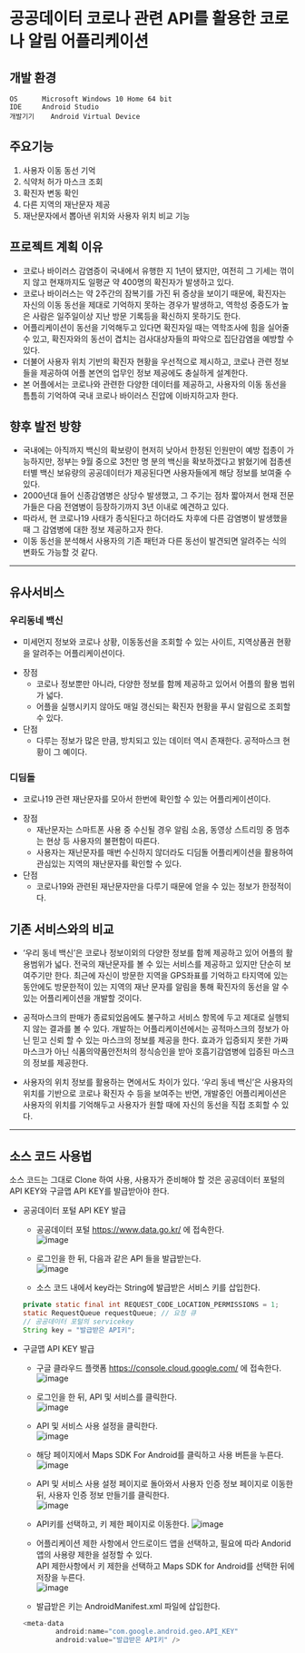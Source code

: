 공공데이터 코로나 관련 API를 활용한 코로나 알림 어플리케이션
=======================================================

개발 환경
------------

    OS		Microsoft Windows 10 Home 64 bit
    IDE		Android Studio
    개발기기	Android Virtual Device

주요기능
--------
1. 사용자 이동 동선 기억
2. 식약처 허가 마스크 조회
3. 확진자 변동 확인
4. 다른 지역의 재난문자 제공
5. 재난문자에서 뽑아낸 위치와 사용자 위치 비교 기능


프로젝트 계획 이유
-----------------
- 코로나 바이러스 감염증이 국내에서 유행한 지 1년이 됐지만, 여전히 그 기세는 꺾이지 않고 현재까지도 일평균 약 400명의 확진자가 발생하고 있다. 
- 코로나 바이러스는 약 2주간의 잠복기를 가진 뒤 증상을 보이기 때문에, 확진자는 자신의 이동 동선을 제대로 기억하지 못하는 경우가 발생하고, 역학성 중증도가 높은 사람은 일주일이상 지난 방문 기록등을 확신하지 못하기도 한다. 
- 어플리케이션이 동선을 기억해두고 있다면 확진자일 때는 역학조사에 힘을 실어줄 수 있고, 확진자와의 동선이 겹치는 검사대상자들의 파악으로 집단감염을 예방할 수 있다. 
- 더불어 사용자 위치 기반의 확진자 현황을 우선적으로 제시하고, 코로나 관련 정보들을 제공하여 어플 본연의 업무인 정보 제공에도 충실하게 설계한다. 
- 본 어플에서는 코로나와 관련한 다양한 데이터를 제공하고, 사용자의 이동 동선을 틈틈히 기억하여 국내 코로나 바이러스 진압에 이바지하고자 한다.

향후 발전 방향
--------------
- 국내에는 아직까지 백신의 확보량이 현저히 낮아서 한정된 인원만이 예방 접종이 가능하지만, 정부는 9월 중으로 3천만 명 분의 백신을 확보하겠다고 밝혔기에 접종센터별 백신 보유량의 공공데이터가 제공된다면 사용자들에게 해당 정보를 보여줄 수 있다.
- 2000년대 들어 신종감염병은 상당수 발생했고, 그 주기는 점차 짧아져서 현재 전문가들은 다음 전염병이 등장하기까지 3년 이내로 예견하고 있다.
- 따라서, 현 코로나19 사태가 종식된다고 하더라도 차후에 다른 감염병이 발생했을 때 그 감염병에 대한 정보 제공하고자 한다.
- 이동 동선을 분석해서 사용자의 기존 패턴과 다른 동선이 발견되면 알려주는 식의 변화도 가능할 것 같다.

* * *

유사서비스
----------
### 우리동네 백신
- 미세먼지 정보와 코로나 상황, 이동동선을 조회할 수 있는 사이트, 지역상품권 현황을 알려주는 어플리케이션이다.

* 장점
  + 코로나 정보뿐만 아니라, 다양한 정보를 함께 제공하고 있어서 어플의 활용 범위가 넓다. 
  + 어플을 실행시키지 않아도 매일 갱신되는 확진자 현황을 푸시 알림으로 조회할 수 있다.
* 단점
  + 다루는 정보가 많은 만큼, 방치되고 있는 데이터 역시 존재한다. 공적마스크 현황이 그 예이다.

### 디딤돌
- 코로나19 관련 재난문자를 모아서 한번에 확인할 수 있는 어플리케이션이다.

* 장점
  + 재난문자는 스마트폰 사용 중 수신될 경우 알림 소음, 동영상 스트리밍 중 멈추는 현상 등 사용자의 불편함이 따른다.
  + 사용자는 재난문자를 매번 수신하지 않더라도 디딤돌 어플리케이션을 활용하여 관심있는 지역의 재난문자를 확인할 수 있다.
* 단점
  + 코로나19와 관련된 재난문자만을 다루기 때문에 얻을 수 있는 정보가 한정적이다.


기존 서비스와의 비교
-------------------
  + ‘우리 동네 백신’은 코로나 정보이외의 다양한 정보를 함께 제공하고 있어 어플의 활용범위가 넓다. 전국의 재난문자를 볼 수 있는 서비스를 제공하고 있지만 단순히 보여주기만 한다. 최근에 자신이 방문한 지역을 GPS좌표를 기억하고 타지역에 있는 동안에도 방문한적이 있는 지역의 재난 문자를 알림을 통해 확진자의 동선을 알 수 있는 어플리케이션을 개발할 것이다. 

  + 공적마스크의 판매가 종료되었음에도 불구하고 서비스 항목에 두고 제대로 실행되지 않는 결과를 볼 수 있다. 개발하는 어플리케이션에서는 공적마스크의 정보가 아닌 믿고 신뢰 할 수 있는 마스크의 정보를 제공을 한다. 효과가 입증되지 못한 가짜 마스크가 아닌 식품의약품안전처의 정식승인을 받아 호흡기감염병에 입증된 마스크의 정보를 제공한다. 

  + 사용자의 위치 정보를 활용하는 면에서도 차이가 있다. ‘우리 동네 백신’은 사용자의 위치를 기반으로 코로나 확진자 수 등을 보여주는 반면, 개발중인 어플리케이션은 사용자의 위치를 기억해두고 사용자가 원할 때에 자신의 동선을 직접 조회할 수 있다.

* * *

소스 코드 사용법
---------------
  소스 코드는 그대로 Clone 하여 사용, 사용자가 준비해야 할 것은 공공데이터 포털의 API KEY와 구글맵 API KEY를 발급받아야 한다.

  + 공공데이터 포털 API KEY 발급
    - 공공데이터 포털 https://www.data.go.kr/ 에 접속한다.    
  ![image](https://user-images.githubusercontent.com/51111183/114381669-56619e00-9bc6-11eb-9ff1-7eebeedf3f05.png)
    - 로그인을 한 뒤, 다음과 같은 API 들을 발급받는다.    
  ![image](https://user-images.githubusercontent.com/51111183/114384185-5dd67680-9bc9-11eb-9c2c-408f6dceefda.png)

    - 소스 코드 내에서 key라는 String에 발급받은 서비스 키를 삽입한다.
    ```java
    private static final int REQUEST_CODE_LOCATION_PERMISSIONS = 1;
    static RequestQueue requestQueue; // 요청 큐
    // 공공데이터 포털의 servicekey
    String key = "발급받은 API키";
    ```

  + 구글맵 API KEY 발급
    - 구글 클라우드 플랫폼 https://console.cloud.google.com/ 에 접속한다.    
  ![image](https://user-images.githubusercontent.com/51111183/114385106-89a62c00-9bca-11eb-8625-4aa2bd13ffd1.png)
    - 로그인을 한 뒤, API 및 서비스를 클릭한다.         
  ![image](https://user-images.githubusercontent.com/51111183/114385259-c1ad6f00-9bca-11eb-9b57-679dc5c0aed3.png)
    - API 및 서비스 사용 설정을 클릭한다.     
  ![image](https://user-images.githubusercontent.com/51111183/114385735-557f3b00-9bcb-11eb-87e8-1fd9a4e82693.png)
    - 해당 페이지에서 Maps SDK For Android를 클릭하고 사용 버튼을 누른다.    
  ![image](https://user-images.githubusercontent.com/51111183/114386153-d0e0ec80-9bcb-11eb-8009-9e2d5683723d.png)
    - API 및 서비스 사용 설정 페이지로 돌아와서 사용자 인증 정보 페이지로 이동한 뒤, 사용자 인증 정보 만들기를 클릭한다.    
  ![image](https://user-images.githubusercontent.com/51111183/114386859-bb1ff700-9bcc-11eb-815a-df93c587876d.png)
    - API키를 선택하고, 키 제한 페이지로 이동한다.
  ![image](https://user-images.githubusercontent.com/51111183/114387098-02a68300-9bcd-11eb-8b45-6e710b8c8e45.png)
    - 어플리케이션 제한 사항에서 안드로이드 앱을 선택하고, 필요에 따라 Andorid 앱의 사용량 제한을 설정할 수 있다.     
   API 제한사항에서 키 제한을 선택하고 Maps SDK for Android를 선택한 뒤에 저장을 누른다.      
  ![image](https://user-images.githubusercontent.com/51111183/114387472-70eb4580-9bcd-11eb-8bff-de0ac1a5af83.png)
   
    - 발급받은 키는 AndroidManifest.xml 파일에 삽입한다.
    ```java
    <meta-data
            android:name="com.google.android.geo.API_KEY"
            android:value="발급받은 API키" />
    ```



